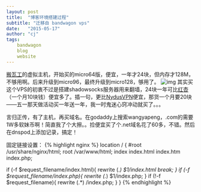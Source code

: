 ```yaml
---
layout: post
title:  "博客环境搭建过程"
subtitle: "迁移自 bandwagon vps"
date:   "2015-05-17" 
author: "cj"
tags:
    bandwagon
    blog
    website
---
```


[搬瓦工](https://bandwagonhost.com/aff.php?aff=3224)的虚拟主机，开始买的micro64版，便宜，一年才24块，但内存才128M，不够用啊。后来升级到micro96，最终升级到micro128，够用了。
![img](http://115.231.175.17/img/wangyapeng.net-micro128.snapshot.jpg)
其实买这个VPS的初衷不过是搭建shadowsocks服务器用来翻墙，24块一年可比[红杏](http://honx.in/_VTdyiokWGkmlTPDL)（一个月10块钱）便宜多了。插一句，更比[NydusVPN](http://www.share-nydus.com/s/HXoggott)便宜，那货一个月要20块——五一那天做活动买一年送一年，我一时鬼迷心窍冲动就买了。。。

言归正传，有了主机，再买域名。在godaddy上搜索wangyapeng，.com的需要1W多软妹币啊！简直我了个大擦。。捡便宜买了个.net域名花了60多，不错。然后在dnspod上添加记录，搞定！

固定链接设置：
{% highlight nginx %}
location / {
#root /usr/share/nginx/html;
root /var/www/html;
index index.html index.htm index.php;

if (-f $request_filename/index.html){
rewrite (.*) $1/index.html break;
}
if (-f $request_filename/index.php){
rewrite (.*) $1/index.php;
}
if (!-f $request_filename){
rewrite (.*) /index.php;
}
}
{% endhighlight %}

